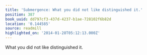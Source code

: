 ```yaml
---
title: 'Submergence: What you did not like distinguished it.'
position: 387
book_uuid: dd797cf3-437d-4237-b1ae-728102f6b82d
location: '0.144585'
source: readmill
highlighted_on: '2014-01-28T05:12:13.000Z'
---
```


What you did not like distinguished it.